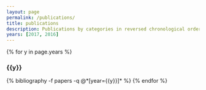 ```yaml
---
layout: page
permalink: /publications/
title: publications
description: Publications by categories in reversed chronological order. Generated by jekyll-scholar.
years: [2017, 2016]
---
```


{% for y in page.years %}
  <h3 class="year">{{y}}</h3>
  {% bibliography -f papers -q @*[year={{y}}]* %}
{% endfor %}
